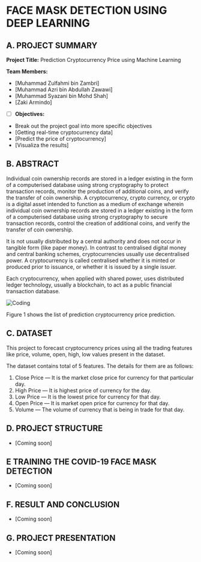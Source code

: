 # FACE MASK DETECTION USING DEEP LEARNING 

## A. PROJECT SUMMARY

**Project Title:** Prediction Cryptocurrency Price using Machine Learning

**Team Members:** 
- [Muhammad Zulfahmi bin Zambri]
- [Muhammad Azri bin Abdullah Zawawi]
- [Muhammad Syazani bin Mohd Shah]
- [Zaki Armindo]


- [ ] **Objectives:**
- Break out the project goal into more specific objectives
- [Getting real-time cryptocurrency data]
- [Predict the price of cryptocurrency]
- [Visualiza the results]


##  B. ABSTRACT 

Individual coin ownership records are stored in a ledger existing in the form of a computerised database using strong cryptography to protect transaction records, monitor the production of additional coins, and verify the transfer of coin ownership. A cryptocurrency, crypto currency, or crypto is a digital asset intended to function as a medium of exchange wherein individual coin ownership records are stored in a ledger existing in the form of a computerised database using strong cryptography to secure transaction records, control the creation of additional coins, and verify the transfer of coin ownership.

It is not usually distributed by a central authority and does not occur in tangible form (like paper money). In contrast to centralised digital money and central banking schemes, cryptocurrencies usually use decentralised power. A cryptocurrency is called centralised whether it is minted or produced prior to issuance, or whether it is issued by a single issuer.

Each cryptocurrency, when applied with shared power, uses distributed ledger technology, usually a blockchain, to act as a public financial transaction database.


![Coding](https://editorial.fxstreet.com/miscelaneous/Q3fQrzd7t9plKMsYcCga8Du67s02rB1BNLjN1wtB/BTC%2024-637444010419875161.png)

Figure 1 shows the list of prediction cryptocurrency price prediction.


## C.  DATASET

This project to forecast cryptocurrency prices using all the trading features like price, volume, open, high, low values present in the dataset.

The dataset contains total of 5 features. The details for them are as follows:

1. Close Price — It is the market close price for currency for that particular day.
2. High Price — It is highest price of currency for the day.
3. Low Price — It is the lowest price for currency for that day.
4. Open Price — It is market open price for currency for that day.
5. Volume — The volume of currency that is being in trade for that day.


## D.   PROJECT STRUCTURE

- [Coming soon]


## E   TRAINING THE COVID-19 FACE MASK DETECTION

- [Coming soon]

## F.  RESULT AND CONCLUSION

- [Coming soon]

## G.   PROJECT PRESENTATION 

- [Coming soon]
